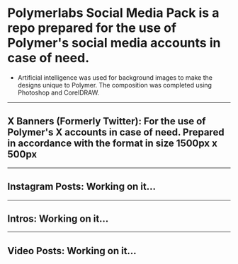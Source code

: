 # Polymerlabs Social Media Pack is a repo prepared for the use of Polymer's social media accounts in case of need.

* Artificial intelligence was used for background images to make the designs unique to Polymer. The composition was completed using Photoshop and CorelDRAW.

-------------------------------------------------------------
X Banners (Formerly Twitter):
For the use of Polymer's X accounts in case of need.
Prepared in accordance with the format in size 1500px x 500px 
-------------------------------------------------------------

-------------------------------------------------------------
Instagram Posts:
Working on it...
-------------------------------------------------------------

-------------------------------------------------------------
Intros:
Working on it...
-------------------------------------------------------------

-------------------------------------------------------------
Video Posts:
Working on it...
-------------------------------------------------------------
